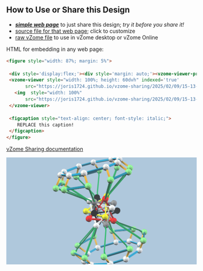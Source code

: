 
## How to Use or Share this Design

 - [***simple web page***](<https://joris1724.github.io/vzome-sharing/2025/02/09/15-13-14-Compound-of-5-Tetrahedra/>) to just share this design; *try it before you share it!*
 - [source file for that web page](<https://github.com/joris1724/vzome-sharing/edit/main/2025/02/09/15-13-14-Compound-of-5-Tetrahedra/index.md>); click to customize
 - [raw vZome file](<https://raw.githubusercontent.com/joris1724/vzome-sharing/main/2025/02/09/15-13-14-Compound-of-5-Tetrahedra/Compound-of-5-Tetrahedra.vZome>) to use in vZome desktop or vZome Online
 
 HTML for embedding in any web page:
 ```html
<figure style="width: 87%; margin: 5%">
  
  <div style='display:flex;'><div style='margin: auto;'><vzome-viewer-previous label='prev step'></vzome-viewer-previous><vzome-viewer-next label='next step'></vzome-viewer-next></div></div>
  <vzome-viewer style="width: 100%; height: 60dvh" indexed='true'
        src="https://joris1724.github.io/vzome-sharing/2025/02/09/15-13-14-Compound-of-5-Tetrahedra/Compound-of-5-Tetrahedra.vZome" >
    <img  style="width: 100%"
        src="https://joris1724.github.io/vzome-sharing/2025/02/09/15-13-14-Compound-of-5-Tetrahedra/Compound-of-5-Tetrahedra.png" >
  </vzome-viewer>

  <figcaption style="text-align: center; font-style: italic;">
     REPLACE this caption!
  </figcaption>
</figure>

 ```

[vZome Sharing documentation](https://vzome.github.io/vzome/sharing.html#how-it-works)

![Image](<Compound-of-5-Tetrahedra.png>)


